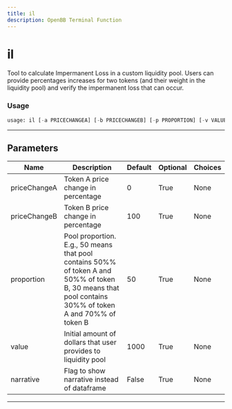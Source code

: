 ```yaml
---
title: il
description: OpenBB Terminal Function
---
```


# il

Tool to calculate Impermanent Loss in a custom liquidity pool. Users can provide percentages increases for two tokens (and their weight in the liquidity pool) and verify the impermanent loss that can occur.
### Usage 
```python
usage: il [-a PRICECHANGEA] [-b PRICECHANGEB] [-p PROPORTION] [-v VALUE] [-n]
```
---
## Parameters
| Name | Description | Default | Optional | Choices |
| ---- | ----------- | ------- | -------- | ------- |
| priceChangeA | Token A price change in percentage | 0 | True | None |
| priceChangeB | Token B price change in percentage | 100 | True | None |
| proportion | Pool proportion. E.g., 50 means that pool contains 50%% of token A and 50%% of token B, 30 means that pool contains 30%% of token A and 70%% of token B | 50 | True | None |
| value | Initial amount of dollars that user provides to liquidity pool | 1000 | True | None |
| narrative | Flag to show narrative instead of dataframe | False | True | None |
---
